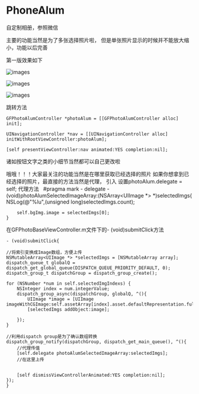 # PhoneAlum
自定制相册，参照微信

主要的功能当然是为了多张选择照片啦，
但是单张照片显示的时候并不能放大缩小，功能以后完善

第一版效果如下

![images](http://ooy23086i.bkt.clouddn.com/photoAlum1.png)

![images](http://ooy23086i.bkt.clouddn.com/photoAlum2.jpeg)

![images](http://ooy23086i.bkt.clouddn.com/photoAlum3.jpeg)

跳转方法

    GFPhotoAlumController *photoAlum = [[GFPhotoAlumController alloc] init];
    
    UINavigationController *nav = [[UINavigationController alloc] initWithRootViewController:photoAlum];
    
    [self presentViewController:nav animated:YES completion:nil];
    
诸如按钮文字之类的小细节当然都可以自己更改啦

哦哦！！！大家最关注的功能当然是在哪里获取已经选择的照片
如果你想拿到已经选择的照片，最直接的方法当然是代理，
引入<GFPhotoAlumDelegate>
设置photoAlum.delegate = self;
代理方法
  
    #pragma mark - delegate
    - (void)photoAlumSelectedImageArray:(NSArray<UIImage *> *)selectedImgs{
        NSLog(@"%lu",(unsigned long)selectedImgs.count);
     
        self.bgImg.image = selectedImgs[0];
    }

在GFPhotoBaseViewController.m文件下的- (void)submitClick方法

    - (void)submitClick{
    
    //将索引变换成Image数组，方便上传
    NSMutableArray<UIImage *> *selectedImgs = [NSMutableArray array];
    dispatch_queue_t globalQ = dispatch_get_global_queue(DISPATCH_QUEUE_PRIORITY_DEFAULT, 0);
    dispatch_group_t dispatchGroup = dispatch_group_create();
    
    for (NSNumber *num in self.selectedImgIndexs) {
        NSInteger index = num.integerValue;
        dispatch_group_async(dispatchGroup, globalQ, ^(){
            UIImage *image = [UIImage imageWithCGImage:self.assetArray[index].asset.defaultRepresentation.fullResolutionImage];
            [selectedImgs addObject:image];
            
        });
    }
    
    //利用dispatch group是为了确认数组转换
    dispatch_group_notify(dispatchGroup, dispatch_get_main_queue(), ^(){
        //代理传值
        [self.delegate photoAlumSelectedImageArray:selectedImgs];
        //在这里上传

        
        [self dismissViewControllerAnimated:YES completion:nil];
    });
    }

